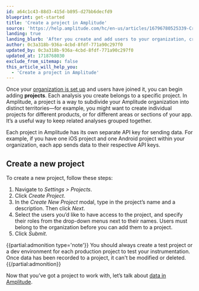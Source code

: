 ```yaml
---
id: a64c1c43-88d3-415d-b895-d27bb6decfd9
blueprint: get-started
title: 'Create a project in Amplitude'
source: 'https://help.amplitude.com/hc/en-us/articles/16796780525339-Create-a-project-in-Amplitude'
landing: true
landing_blurb: 'After you create and add users to your organization, create a project.'
author: 0c3a318b-936a-4cbd-8fdf-771a90c297f0
updated_by: 0c3a318b-936a-4cbd-8fdf-771a90c297f0
updated_at: 1718768030
exclude_from_sitemap: false
this_article_will_help_you:
  - 'Create a project in Amplitude'
---
```

Once your [organization is set up](/docs/get-started/create-org) and users have joined it, you can begin adding **projects**. Each analysis you create belongs to a specific project. In Amplitude, a project is a way to subdivide your Amplitude organization into distinct territories—for example, you might want to create individual projects for different products, or for different areas or sections of your app. It’s a useful way to keep related analyses grouped together.

Each project in Amplitude has its own separate API key for sending data. For example, if you have one iOS project and one Android project within your organization, each app sends data to their respective API keys.

## Create a new project

To create a new project, follow these steps:

1. Navigate to *Settings > Projects*.
2. Click *Create Project*.
3. In the *Create New Project* modal, type in the project’s name and a description. Then click *Next*.
4. Select the users you’d like to have access to the project, and specify their roles from the drop-down menus next to their names. Users must belong to the organization before you can add them to a project.
5. Click *Submit*.

{{partial:admonition type='note'}}
You should always create a test project or a dev environment for each production project to test your instrumentation. Once data has been recorded to a project, it can't be modified or deleted.
{{/partial:admonition}}

Now that you’ve got a project to work with, let’s talk about [data in Amplitude](/docs/get-started/select-events).
